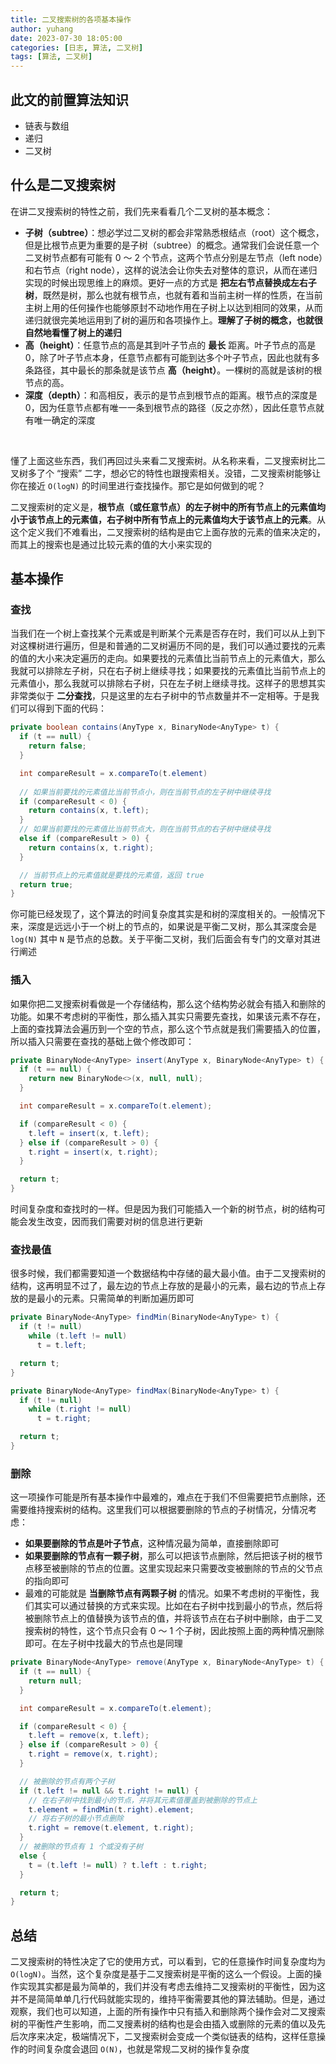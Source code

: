 ```yaml
---
title: 二叉搜索树的各项基本操作
author: yuhang
date: 2023-07-30 18:05:00
categories: [日志, 算法, 二叉树]
tags: [算法, 二叉树]
---
```


## 此文的前置算法知识

- 链表与数组
- 递归
- 二叉树

## 什么是二叉搜索树

在讲二叉搜索树的特性之前，我们先来看看几个二叉树的基本概念：

- **子树（subtree）**：想必学过二叉树的都会非常熟悉根结点（root）这个概念，但是比根节点更为重要的是子树（subtree）的概念。通常我们会说任意一个二叉树节点都有可能有 0 ～ 2 个节点，这两个节点分别是左节点（left node）和右节点（right node），这样的说法会让你失去对整体的意识，从而在递归实现的时候出现思维上的麻烦。更好一点的方式是 **把左右节点替换成左右子树**，既然是树，那么也就有根节点，也就有着和当前主树一样的性质，在当前主树上用的任何操作也能够原封不动地作用在子树上以达到相同的效果，从而递归就很完美地运用到了树的遍历和各项操作上。**理解了子树的概念，也就很自然地看懂了树上的递归**
- **高（height）**：任意节点的高是其到叶子节点的 **最长** 距离。叶子节点的高是 0，除了叶子节点本身，任意节点都有可能到达多个叶子节点，因此也就有多条路径，其中最长的那条就是该节点 **高（height）**。一棵树的高就是该树的根节点的高。
- **深度（depth）**：和高相反，表示的是节点到根节点的距离。根节点的深度是 0，因为任意节点都有唯一一条到根节点的路径（反之亦然），因此任意节点就有唯一确定的深度

<br>

懂了上面这些东西，我们再回过头来看二叉搜索树。从名称来看，二叉搜索树比二叉树多了个 “搜索” 二字，想必它的特性也跟搜索相关。没错，二叉搜索树能够让你在接近 `O(logN)` 的时间里进行查找操作。那它是如何做到的呢？

二叉搜索树的定义是，**根节点（或任意节点）的左子树中的所有节点上的元素值均小于该节点上的元素值，右子树中所有节点上的元素值均大于该节点上的元素**。从这个定义我们不难看出，二叉搜索树的结构是由它上面存放的元素的值来决定的，而其上的搜索也是通过比较元素的值的大小来实现的

## 基本操作

### 查找

当我们在一个树上查找某个元素或是判断某个元素是否存在时，我们可以从上到下对这棵树进行遍历，但是和普通的二叉树遍历不同的是，我们可以通过要找的元素的值的大小来决定遍历的走向。如果要找的元素值比当前节点上的元素值大，那么我就可以排除左子树，只在右子树上继续寻找；如果要找的元素值比当前节点上的元素值小，那么我就可以排除右子树，只在左子树上继续寻找。这样子的思想其实非常类似于 **二分查找**，只是这里的左右子树中的节点数量并不一定相等。于是我们可以得到下面的代码：

```java
private boolean contains(AnyType x, BinaryNode<AnyType> t) {
  if (t == null) {
    return false;
  }

  int compareResult = x.compareTo(t.element)
  
  // 如果当前要找的元素值比当前节点小，则在当前节点的左子树中继续寻找
  if (compareResult < 0) {
    return contains(x, t.left); 
  }
  // 如果当前要找的元素值比当前节点大，则在当前节点的右子树中继续寻找
  else if (compareResult > 0) {
    return contains(x, t.right);
  }

  // 当前节点上的元素值就是要找的元素值，返回 true
  return true;
}
```

你可能已经发现了，这个算法的时间复杂度其实是和树的深度相关的。一般情况下来，深度是远远小于一个树上的节点的，如果说是平衡二叉树，那么其深度会是 `log(N)` 其中 `N` 是节点的总数。关于平衡二叉树，我们后面会有专门的文章对其进行阐述

### 插入

如果你把二叉搜索树看做是一个存储结构，那么这个结构势必就会有插入和删除的功能。如果不考虑树的平衡性，那么插入其实只需要先查找，如果该元素不存在，上面的查找算法会遍历到一个空的节点，那么这个节点就是我们需要插入的位置，所以插入只需要在查找的基础上做个修改即可：

```java
private BinaryNode<AnyType> insert(AnyType x, BinaryNode<AnyType> t) {
  if (t == null) {
    return new BinaryNode<>(x, null, null);
  }

  int compareResult = x.compareTo(t.element);

  if (compareResult < 0) {
    t.left = insert(x, t.left);
  } else if (compareResult > 0) {
    t.right = insert(x, t.right);
  }

  return t;
}
```

时间复杂度和查找时的一样。但是因为我们可能插入一个新的树节点，树的结构可能会发生改变，因而我们需要对树的信息进行更新

### 查找最值

很多时候，我们都需要知道一个数据结构中存储的最大最小值。由于二叉搜索树的结构，这再明显不过了，最左边的节点上存放的是最小的元素，最右边的节点上存放的是最小的元素。只需简单的判断加遍历即可

```java
private BinaryNode<AnyType> findMin(BinaryNode<AnyType> t) {
  if (t != null)
    while (t.left != null)
      t = t.left;

  return t;
}

private BinaryNode<AnyType> findMax(BinaryNode<AnyType> t) {
  if (t != null)
    while (t.right != null)
      t = t.right;

  return t;
}
```

### 删除

这一项操作可能是所有基本操作中最难的，难点在于我们不但需要把节点删除，还需要维持搜索树的结构。这里我们可以根据要删除的节点的子树情况，分情况考虑：

- **如果要删除的节点是叶子节点**，这种情况最为简单，直接删除即可
- **如果要删除的节点有一颗子树**，那么可以把该节点删除，然后把该子树的根节点移至被删除的节点的位置。这里实现起来只需要改变被删除的节点的父节点的指向即可
- 最难的可能就是 **当删除节点有两颗子树** 的情况。如果不考虑树的平衡性，我们其实可以通过替换的方式来实现。比如在右子树中找到最小的节点，然后将被删除节点上的值替换为该节点的值，并将该节点在右子树中删除，由于二叉搜索树的特性，这个节点只会有 0 ～ 1 个子树，因此按照上面的两种情况删除即可。在左子树中找最大的节点也是同理

```java
private BinaryNode<AnyType> remove(AnyType x, BinaryNode<AnyType> t) {
  if (t == null) {
    return null;
  }

  int compareResult = x.compareTo(t.element);

  if (compareResult < 0) {
    t.left = remove(x, t.left);
  } else if (compareResult > 0) {
    t.right = remove(x, t.right);
  }

  // 被删除的节点有两个子树
  if (t.left != null && t.right != null) {
    // 在右子树中找到最小的节点，并将其元素值覆盖到被删除的节点上
    t.element = findMin(t.right).element;
    // 将右子树的最小节点删除
    t.right = remove(t.element, t.right);
  }
  // 被删除的节点有 1 个或没有子树
  else {
    t = (t.left != null) ? t.left : t.right;
  }

  return t;
}
```

## 总结

二叉搜索树的特性决定了它的使用方式，可以看到，它的任意操作时间复杂度均为 `O(logN)`。当然，这个复杂度是基于二叉搜索树是平衡的这么一个假设。上面的操作实现其实都是最为简单的，我们并没有考虑去维持二叉搜索树的平衡性，因为这并不是简简单单几行代码就能实现的，维持平衡需要其他的算法辅助。但是，通过观察，我们也可以知道，上面的所有操作中只有插入和删除两个操作会对二叉搜索树的平衡性产生影响，而二叉搜素树的结构也是会由插入或删除的元素的值以及先后次序来决定，极端情况下，二叉搜索树会变成一个类似链表的结构，这样任意操作的时间复杂度会退回 `O(N)`，也就是常规二叉树的操作复杂度